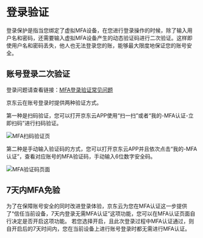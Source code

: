 # 登录验证

登录保护是指当您绑定了虚拟MFA设备，在您进行登录操作的时候，除了输入用户名和密码，还需要输入虚拟MFA设备产生的动态验证码进行二次验证。这样即使用户名和密码丢失，他人也无法登录您的账，能够最大限度地保证您的账号安全。

## 账号登录二次验证

登录问题请查看链接：[MFA登录验证常见问题](https://docs.jdcloud.com/cn/iam/mfa-faqs)

京东云在账号登录时提供两种验证方式。

第一种是扫码验证，您可以打开京东云APP使用“扫一扫”或者“我的-MFA认证-立即扫码”进行扫码验证。

![MFA扫码验证页](https://github.com/jdcloudcom/cn/blob/1231_ycx/image/IAM/Virtual-MFA-Device/MFA扫码认证.png)


第二种是手动输入验证码的方式，您可以打开京东云APP并且依次点击“我的-MFA认证”，查看对应账号的MFA验证码，手动输入6位数字安全码。

![MFA验证码页面](https://github.com/jdcloudcom/cn/blob/1231_ycx/image/IAM/Virtual-MFA-Device/MFA验证码认证.png)

## 7天内MFA免验
为了在保障账号安全的同时改进登录体验，京东云为您在MFA认证这一步提供了“信任当前设备，7天内登录无需MFA认证”这项功能，您可以在MFA认证页面自行决定是否开启这项功能。
若您选择开启，且此次登录过程中MFA认证通过，则自开启后的7天时间内，您在当前设备上进行账号登录时都无需进行MFA认证。



